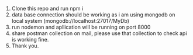 1. Clone this repo and run npm i 
2. data base connection should be working as i am using mongodb on local system (mongodb://localhost:27017/MyDb)
3. run nodemon and apllication will be running on port 8000
4. share postman collection on mail, please use that collection to check api is working fine.
5. Thank you.
